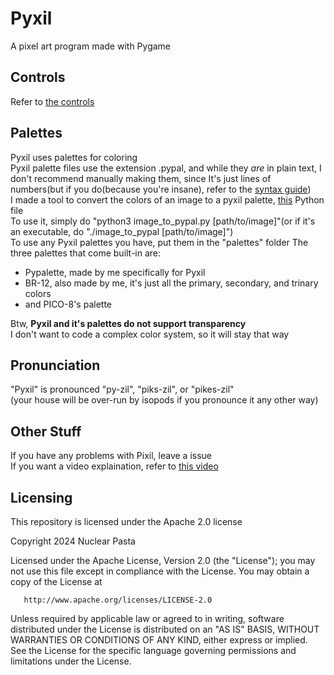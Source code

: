 # Pyxil
A pixel art program made with Pygame

## Controls
Refer to [the controls](./controls.md)

## Palettes
Pyxil uses palettes for coloring<br>
Pyxil palette files use the extension .pypal, and while they *are* in plain text, I don't recommend manually making them, since It's just lines of numbers(but if you do(because you're insane), refer to the [syntax guide](./pypal_syntax_guide.md))<br>
I made a tool to convert the colors of an image to a pyxil palette, [this](./image_to_pypal.py) Python file<br>
To use it, simply do "python3 image_to_pypal.py [path/to/image]"(or if it's an executable, do "./image_to_pypal [path/to/image]")<br>
To use any Pyxil palettes you have, put them in the "palettes" folder
The three palettes that come built-in are:
* Pypalette, made by me specifically for Pyxil
* BR-12, also made by me, it's just all the primary, secondary, and trinary colors
* and PICO-8's palette

Btw, **Pyxil and it's palettes do not support transparency**<br>
I don't want to code a complex color system, so it will stay that way



## Pronunciation
"Pyxil" is pronounced "py-zil", "piks-zil", or "pikes-zil"<br>
(your house will be over-run by isopods if you pronounce it any other way)


## Other Stuff
If you have any problems with Pixil, leave a issue<br>
If you want a video explaination, refer to [this video](https://www.youtube.com/watch?v=dQw4w9WgXcQ)


## Licensing
This repository is licensed under the Apache 2.0 license
<!--td;tr of the license:
* -->

   Copyright 2024 Nuclear Pasta

   Licensed under the Apache License, Version 2.0 (the "License");
   you may not use this file except in compliance with the License.
   You may obtain a copy of the License at

       http://www.apache.org/licenses/LICENSE-2.0

   Unless required by applicable law or agreed to in writing, software
   distributed under the License is distributed on an "AS IS" BASIS,
   WITHOUT WARRANTIES OR CONDITIONS OF ANY KIND, either express or implied.
   See the License for the specific language governing permissions and
   limitations under the License.